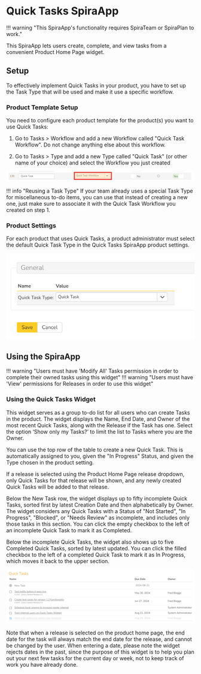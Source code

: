 # Quick Tasks SpiraApp

!!! warning "This SpiraApp's functionality requires SpiraTeam or SpiraPlan to work."

This SpiraApp lets users create, complete, and view tasks from a convenient Product Home Page widget. 

## Setup
To effectively implement Quick Tasks in your product, you have to set up the Task Type that will be used and make it use a specific workflow. 

### Product Template Setup
You need to configure each product template for the product(s) you want to use Quick Tasks:

1. Go to Tasks > Workflow and add a new Workflow called "Quick Task Workflow". Do not change anything else about this workflow.

2. Go to Tasks > Type and add a new Type called "Quick Task" (or other name of your choice) and select the Workflow you just created

![A row in the Task Type table containing the following: Type ID number, Type name, selected workflow, "No" (for pull request switcher), an empty radio button (for default type), "Yes" (for Active switcher). There is a red outlined box around the Type ID number and the selected workflow](img/quicktasks-task-type-setting.png)

!!! info "Reusing a Task Type"
    If your team already uses a special Task Type for miscellaneous to-do items, you can use that instead of creating a new one, just make sure to associate it with the Quick Task Workflow you created on step 1.

### Product Settings
For each product that uses Quick Tasks, a product administrator must select the default Quick Task Type in the Quick Tasks SpiraApp product settings.

![SpiraApp product settings page with the Quick Task Type ID Number outlined by a red box](img/quicktasks-product-settings.png)

## Using the SpiraApp

!!! warning "Users must have 'Modify All' Tasks permission in order to complete their owned tasks using this widget"
!!! warning "Users must have 'View' permissions for Releases in order to use this widget"

### Using the Quick Tasks Widget

This widget serves as a group to-do list for all users who can create Tasks in the product. The widget displays the Name, End Date, and Owner of the most recent Quick Tasks, along with the Release if the Task has one. Select the option ‘Show only my Tasks?’ to limit the list to Tasks where you are the Owner.

You can use the top row of the table to create a new Quick Task. This is automatically assigned to you, given the "In Progress" Status, and given the Type chosen in the product setting. 

If a release is selected using the Product Home Page release dropdown, only Quick Tasks for that release will be shown, and any newly created Quick Tasks will be added to that release.

Below the New Task row, the widget displays up to fifty incomplete Quick Tasks, sorted first by latest Creation Date and then alphabetically by Owner. The widget considers any Quick Tasks with a Status of "Not Started", "In Progress", "Blocked", or "Needs Review" as incomplete, and includes only those tasks in this section. You can click the empty checkbox to the left of an incomplete Quick Task to mark it as Completed.

Below the incomplete Quick Tasks, the widget also shows up to five Completed Quick Tasks, sorted by latest updated. You can click the filled checkbox to the left of a completed Quick Task to mark it as In Progress, which moves it back to the upper section.

![Product home page widget with four incomplete tasks and one completed task. Two different names across the five tasks are shown in the Owner column, and two of the incomplete tasks have a release in small text underneath the task name](img/quicktasks-widget.png)

Note that when a release is selected on the product home page, the end date for the task will always match the end date for the release, and cannot be changed by the user. When entering a date, please note the widget rejects dates in the past, since the purpose of this widget is to help you plan out your next few tasks for the current day or week, not to keep track of work you have already done.